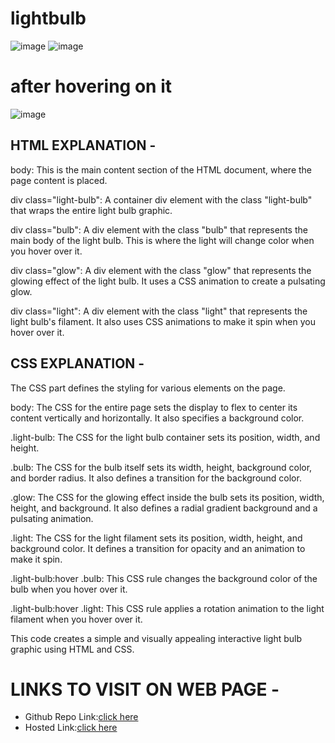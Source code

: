 # lightbulb
![image](https://github.com/namishagurunani/lightbulb/assets/126158413/c9464692-177a-489e-afa0-483fe6b145ff)
![image](https://github.com/namishagurunani/lightbulb/assets/126158413/9ed624aa-a950-4b77-bff6-55f1c82db821)
# after hovering on it 
![image](https://github.com/namishagurunani/lightbulb/assets/126158413/bf10de56-0c56-41bc-bf62-fed28908de87)

## HTML EXPLANATION - 
body: This is the main content section of the HTML document, where the page content is placed.

div class="light-bulb": A container div element with the class "light-bulb" that wraps the entire light bulb graphic.

div class="bulb": A div element with the class "bulb" that represents the main body of the light bulb. This is where the light will change color when you hover over it.

div class="glow": A div element with the class "glow" that represents the glowing effect of the light bulb. It uses a CSS animation to create a pulsating glow.

div class="light": A div element with the class "light" that represents the light bulb's filament. It also uses CSS animations to make it spin when you hover over it.

## CSS EXPLANATION - 
The CSS part defines the styling for various elements on the page.

body: The CSS for the entire page sets the display to flex to center its content vertically and horizontally. It also specifies a background color.

.light-bulb: The CSS for the light bulb container sets its position, width, and height.

.bulb: The CSS for the bulb itself sets its width, height, background color, and border radius. It also defines a transition for the background color.

.glow: The CSS for the glowing effect inside the bulb sets its position, width, height, and background. It also defines a radial gradient background and a pulsating animation.

.light: The CSS for the light filament sets its position, width, height, and background color. It defines a transition for opacity and an animation to make it spin.

.light-bulb:hover .bulb: This CSS rule changes the background color of the bulb when you hover over it.

.light-bulb:hover .light: This CSS rule applies a rotation animation to the light filament when you hover over it.

This code creates a simple and visually appealing interactive light bulb graphic using HTML and CSS.

# LINKS TO VISIT ON WEB PAGE -
- Github Repo Link:[click here](https://github.com/namishagurunani/lightbulb)
- Hosted Link:[click here](https://namishagurunani.github.io/lightbulb/)
